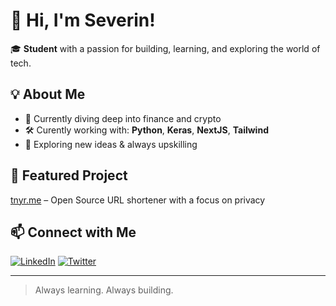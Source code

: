# 👋 Hi, I'm Severin!

🎓 **Student** with a passion for building, learning, and exploring the world of tech.

## 💡 About Me

- 🔭 Currently diving deep into finance and crypto
- 🛠️ Curently working with: **Python**, **Keras**, **NextJS**, **Tailwind**
- 🚀 Exploring new ideas & always upskilling

## 🌟 Featured Project

[tnyr.me](https://tnyr.me) – Open Source URL shortener with a focus on privacy

## 📫 Connect with Me

[![LinkedIn](https://img.shields.io/badge/LinkedIn-Connect-blue?style=for-the-badge&logo=linkedin)](https://www.linkedin.com/in/severin-hilbert/) 
[![Twitter](https://img.shields.io/badge/LinkedIn-Connect-blue?style=for-the-badge&logo=x)](https://x.com/evverin)

---

> Always learning. Always building.
